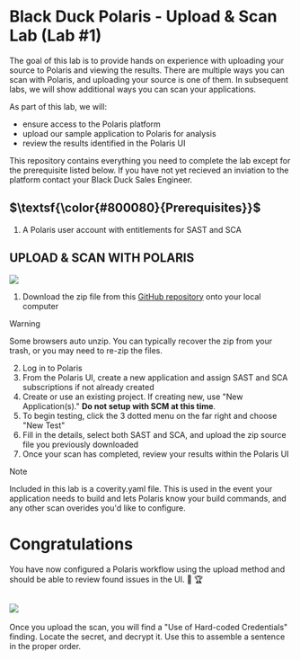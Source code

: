 # Black Duck Polaris - Upload & Scan Lab (Lab #1)

The goal of this lab is to provide hands on experience with uploading your source to Polaris and viewing the results. There are multiple ways you can scan with Polaris, and uploading your source is one of them. In subsequent labs, we will show additional ways you can scan your applications.

As part of this lab, we will:
- ensure access to the Polaris platform
- upload our sample application to Polaris for analysis
- review the results identified in the Polaris UI

This repository contains everything you need to complete the lab except for the prerequisite listed below. If you have not yet recieved an inviation to the platform contact your Black Duck Sales Engineer.

## $\textsf{\color{#800080}{Prerequisites}}$

1. A Polaris user account with entitlements for SAST and SCA

## UPLOAD & SCAN WITH POLARIS
![](https://img.shields.io/badge/steps-blueviolet?style=for-the-badge)
1. Download the zip file from this [GitHub repository](https://github.com/itsnotjason/polaris-upload-lab-java) onto your local computer
> [!WARNING]  
> Some browsers auto unzip. You can typically recover the zip from your trash, or you may need to re-zip the files.   
2. Log in to Polaris
3. From the Polaris UI, create a new application and assign SAST and SCA subscriptions if not already created
4. Create or use an existing project. If creating new, use "New Application(s)." **Do not setup with SCM at this time**.
5. To begin testing, click the 3 dotted menu on the far right and choose "New Test"
6. Fill in the details, select both SAST and SCA, and upload the zip source file you previously downloaded
7. Once your scan has completed, review your results within the Polaris UI

> [!NOTE]  
> Included in this lab is a coverity.yaml file. This is used in the event your application needs to build and lets Polaris know your build commands, and any other scan overides you'd like to configure.
> 


# Congratulations

You have now configured a Polaris workflow using the upload method and should be able to review found issues in the UI. :clap: :trophy:


## ![](https://img.shields.io/badge/optional-CTF-blueviolet?style=for-the-badge)
Once you upload the scan, you will find a "Use of Hard-coded Credentials" finding. Locate the secret, and decrypt it. Use this to assemble a sentence in the proper order. 
